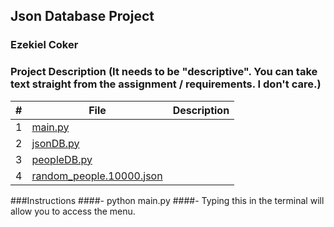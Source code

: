 ## Json Database Project
### Ezekiel Coker
### Project Description (It needs to be "descriptive". You can take text straight from the assignment / requirements. I don't care.)

|  #  | File | Description |
| :-: | ----------- | ---------------------- |
| 1 | [main.py](https://github.com/ECOKER1226/2143-OOP/blob/main/Assignments/P01/main.py) |  |
| 2 | [jsonDB.py](https://github.com/ECOKER1226/2143-OOP/blob/main/Assignments/P01/jsonDB.py) |  |
| 3 | [peopleDB.py](https://github.com/ECOKER1226/2143-OOP/blob/main/Assignments/P01/peopleDB.py) |  |
| 4 | [random_people.10000.json](https://github.com/ECOKER1226/2143-OOP/blob/main/Assignments/P01/random_people.10000.json) |  |

###Instructions
####- python main.py
####- Typing this in the terminal will allow you to access the menu.
